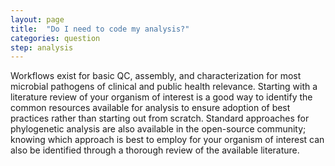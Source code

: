 ```yaml
---
layout: page
title:  "Do I need to code my analysis?"
categories: question
step: analysis
---
```


Workflows exist for basic QC, assembly, and characterization for most microbial pathogens of clinical and public health relevance. Starting with a literature review of your organism of interest is a good way to identify the common resources available for analysis to ensure adoption of best practices rather than starting out from scratch. Standard approaches for phylogenetic analysis are also available in the open-source community; knowing which approach is best to employ for your organism of interest can also be identified through a thorough review of the available literature.